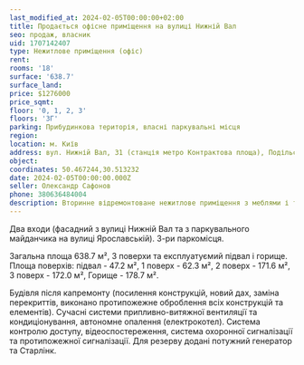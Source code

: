 ```yaml
---
last_modified_at: 2024-02-05T00:00:00+02:00
title: Продається офісне приміщення на вулиці Нижній Вал
seo: продаж, власник
uid: 1707142407
type: Нежитлове приміщення (офіс)
rent:
rooms: '18'
surface: '638.7'
surface_land:
price: $1276000
price_sqmt:
floor: '0, 1, 2, 3'
floors: '3Г'
parking: Прибудинкова територія, власні паркувальні місця
region:
location: м. Київ
address: вул. Нижній Вал, 31 (станція метро Контрактова площа), Подільський район
object:
coordinates: 50.467244,30.513232
date: 2024-02-05T00:00:00.000Z
seller: Олександр Сафонов
phone: 380636484004
description: Вторинне відремонтоване нежитлове приміщення з меблями і технікою та різномаїттям додаткового ообладнання, придатне і готове до використання
---
```


Два входи (фасадний з вулиці Нижній Вал та з паркувального майданчика на вулиці Ярославській). 3-ри паркомісця.

Загальна площа 638.7 м², 3 поверхи та експлуатуємий підвал і горище. Площа поверхів: підвал - 47.2 м², 1 поверх - 62.3 м², 2 поверх - 171.6 м², 3 поверх - 172.0 м², Горище - 178.7 м².

Будівля після капремонту (посилення конструкцій, новий дах, заміна перекриттів, виконано протипожежне оброблення всіх конструкцій та елементів). Сучасні системи припливно-витяжної вентиляції та кондиціонування, автономне опалення (електрокотел). Система контролю доступу, відеоспостереження, система охоронної сигналізації та протипожежної сигналізації. Для резерву додані потужний генератор та Старлінк.
